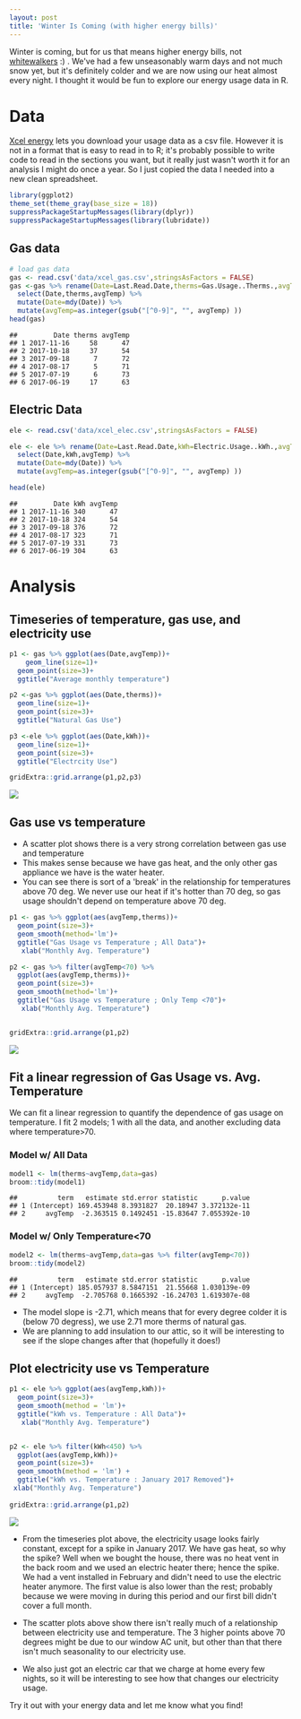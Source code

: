 ```yaml
---
layout: post
title: 'Winter Is Coming (with higher energy bills)'
---
```



Winter is coming, but for us that means higher energy bills, not [whitewalkers](http://gameofthrones.wikia.com/wiki/White_Walkers) :) . We've had a few unseasonably warm days and not much snow yet, but it's definitely colder and we are now using our heat almost every night. I thought it would be fun to explore our energy usage data in R. 


# Data
[Xcel energy](https://www.xcelenergy.com/) lets you download your usage data as a csv file. However it is not in a format that is easy to read in to R; it's probably possible to write code to read in the sections you want, but it really just wasn't worth it for an analysis I might do once a year. So I just copied the data I needed into a new clean spreadsheet.




```r
library(ggplot2)
theme_set(theme_gray(base_size = 18))
suppressPackageStartupMessages(library(dplyr))
suppressPackageStartupMessages(library(lubridate))
```

## Gas data

```r
# load gas data
gas <- read.csv('data/xcel_gas.csv',stringsAsFactors = FALSE)
gas <-gas %>% rename(Date=Last.Read.Date,therms=Gas.Usage..Therms.,avgTemp=Average.Temperature) %>% 
  select(Date,therms,avgTemp) %>% 
  mutate(Date=mdy(Date)) %>% 
  mutate(avgTemp=as.integer(gsub("[^0-9]", "", avgTemp) ))
head(gas)
```

```
##         Date therms avgTemp
## 1 2017-11-16     58      47
## 2 2017-10-18     37      54
## 3 2017-09-18      7      72
## 4 2017-08-17      5      71
## 5 2017-07-19      6      73
## 6 2017-06-19     17      63
```



## Electric Data

```r
ele <- read.csv('data/xcel_elec.csv',stringsAsFactors = FALSE)

ele <- ele %>% rename(Date=Last.Read.Date,kWh=Electric.Usage..kWh.,avgTemp=Average.Temperature) %>% 
  select(Date,kWh,avgTemp) %>% 
  mutate(Date=mdy(Date)) %>% 
  mutate(avgTemp=as.integer(gsub("[^0-9]", "", avgTemp) ))

head(ele)
```

```
##         Date kWh avgTemp
## 1 2017-11-16 340      47
## 2 2017-10-18 324      54
## 3 2017-09-18 376      72
## 4 2017-08-17 323      71
## 5 2017-07-19 331      73
## 6 2017-06-19 304      63
```



# Analysis

## Timeseries of temperature, gas use, and electricity use

```r
p1 <- gas %>% ggplot(aes(Date,avgTemp))+
    geom_line(size=1)+
  geom_point(size=3)+
  ggtitle("Average monthly temperature")

p2 <-gas %>% ggplot(aes(Date,therms))+
  geom_line(size=1)+
  geom_point(size=3)+
  ggtitle("Natural Gas Use")

p3 <-ele %>% ggplot(aes(Date,kWh))+
  geom_line(size=1)+
  geom_point(size=3)+
  ggtitle("Electrcity Use")

gridExtra::grid.arrange(p1,p2,p3)
```

![](/images/energy_use/unnamed-chunk-5-1.png)<!-- -->


## Gas use vs temperature
* A scatter plot shows there is a very strong correlation between gas use and temperature
* This makes sense because we have gas heat, and the only other gas appliance we have is the water heater.
* You can see there is sort of a 'break' in the relationship for temperatures above 70 deg. We never use our heat if it's hotter than 70 deg, so gas usage shouldn't depend on temperature above 70 deg.



```r
p1 <- gas %>% ggplot(aes(avgTemp,therms))+
  geom_point(size=3)+
  geom_smooth(method='lm')+
  ggtitle("Gas Usage vs Temperature ; All Data")+
   xlab("Monthly Avg. Temperature")

p2 <- gas %>% filter(avgTemp<70) %>% 
  ggplot(aes(avgTemp,therms))+
  geom_point(size=3)+
  geom_smooth(method='lm')+
  ggtitle("Gas Usage vs Temperature ; Only Temp <70")+
   xlab("Monthly Avg. Temperature")


gridExtra::grid.arrange(p1,p2)
```

![](/images/energy_use/unnamed-chunk-6-1.png)<!-- -->

## Fit a linear regression of Gas Usage vs. Avg. Temperature

We can fit a linear regression to quantify the dependence of gas usage on temperature. I fit 2 models; 1 with all the data, and another excluding data where temperature>70.

### Model w/ All Data

```r
model1 <- lm(therms~avgTemp,data=gas)
broom::tidy(model1)
```

```
##          term   estimate std.error statistic      p.value
## 1 (Intercept) 169.453948 8.3931827  20.18947 3.372132e-11
## 2     avgTemp  -2.363515 0.1492451 -15.83647 7.055392e-10
```

### Model w/ Only Temperature<70

```r
model2 <- lm(therms~avgTemp,data=gas %>% filter(avgTemp<70))
broom::tidy(model2)
```

```
##          term   estimate std.error statistic      p.value
## 1 (Intercept) 185.057937 8.5847151  21.55668 1.030139e-09
## 2     avgTemp  -2.705768 0.1665392 -16.24703 1.619307e-08
```

* The model slope is -2.71, which means that for every degree colder it is (below 70 degress), we use 2.71 more therms of natural gas. 
* We are planning to add insulation to our attic, so it will be interesting to see if the slope changes after that (hopefully it does!)



## Plot electricity use vs Temperature

```r
p1 <- ele %>% ggplot(aes(avgTemp,kWh))+
  geom_point(size=3)+
  geom_smooth(method = 'lm')+
  ggtitle("kWh vs. Temperature : All Data")+
   xlab("Monthly Avg. Temperature")


p2 <- ele %>% filter(kWh<450) %>%
  ggplot(aes(avgTemp,kWh))+
  geom_point(size=3)+
  geom_smooth(method = 'lm') +
  ggtitle("kWh vs. Temperature : January 2017 Removed")+
 xlab("Monthly Avg. Temperature")
   
gridExtra::grid.arrange(p1,p2)
```

![](/images/energy_use/unnamed-chunk-9-1.png)<!-- -->


* From the timeseries plot above, the electricity usage looks fairly constant, except for a spike in January 2017. We have gas heat, so why the spike? Well when we bought the house, there was no heat vent in the back room and we used an electric heater there; hence the spike. We had a vent installed in February and didn't need to use the electric heater anymore. The first value is also lower than the rest; probably because we were moving in during this period and our first bill didn't cover a full month.

* The scatter plots above show there isn't really much of a relationship between electricity use and temperature. The 3 higher points above 70 degrees might be due to our window AC unit, but other than that there isn't much seasonality to our electricity use.

* We also just got an electric car that we charge at home every few nights, so it will be interesting to see how that changes our electricity usage.


Try it out with your energy data and let me know what you find!
